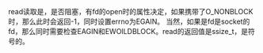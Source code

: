 read读取是，是否阻塞，有fd的open时的属性决定，如果携带了O_NONBLOCK时，那么此时会返回-1，同时设置errno为EGAIN。
当然，如果是fd是socket的fd，那么同时需要检查EAGIN和EWOILDBLOCK。read的返回值是ssize_t，是符号的。
